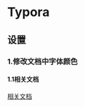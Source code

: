 # Typora

## 设置

### 1.修改文档中字体颜色

#### 1.1相关文档

[相关文档](https://blog.csdn.net/superit401/article/details/106344453/)

